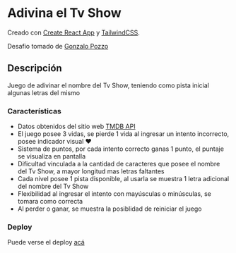 # Adivina el Tv Show

Creado con [Create React App](https://github.com/facebook/create-react-app) y [TailwindCSS](https://tailwindcss.com/).

Desafio tomado de [Gonzalo Pozzo](https://github.com/goncy)

## Descripción

Juego de adivinar el nombre del Tv Show, teniendo como pista inicial algunas letras del mismo

### Características

- Datos obtenidos del sitio web [TMDB API](https://developer.themoviedb.org/docs)
- El juego posee 3 vidas, se pierde 1 vida al ingresar un intento incorrecto, posee indicador visual ❤️
- Sistema de puntos, por cada intento correcto ganas 1 punto, el puntaje se visualiza en pantalla
- Dificultad vinculada a la cantidad de caracteres que posee el nombre del Tv Show, a mayor longitud mas letras faltantes
- Cada nivel posee 1 pista disponible, al usarla se muestra 1 letra adicional del nombre del Tv Show
- Flexibilidad al ingresar el intento con mayúsculas o minúsculas, se tomara como correcta
- Al perder o ganar, se muestra la posiblidad de reiniciar el juego

### Deploy

Puede verse el deploy [acá](https://guess-the-tv-show-challenge.vercel.app/)
